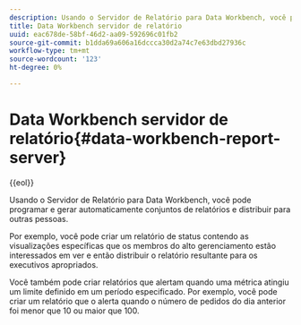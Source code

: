 ```yaml
---
description: Usando o Servidor de Relatório para Data Workbench, você pode programar e gerar automaticamente conjuntos de relatórios e distribuir para outras pessoas.
title: Data Workbench servidor de relatório
uuid: eac678de-58bf-46d2-aa09-592696c01fb2
source-git-commit: b1dda69a606a16dccca30d2a74c7e63dbd27936c
workflow-type: tm+mt
source-wordcount: '123'
ht-degree: 0%

---
```



# Data Workbench servidor de relatório{#data-workbench-report-server}

{{eol}}

Usando o Servidor de Relatório para Data Workbench, você pode programar e gerar automaticamente conjuntos de relatórios e distribuir para outras pessoas.

Por exemplo, você pode criar um relatório de status contendo as visualizações específicas que os membros do alto gerenciamento estão interessados em ver e então distribuir o relatório resultante para os executivos apropriados.

Você também pode criar relatórios que alertam quando uma métrica atingiu um limite definido em um período especificado. Por exemplo, você pode criar um relatório que o alerta quando o número de pedidos do dia anterior foi menor que 10 ou maior que 100.
